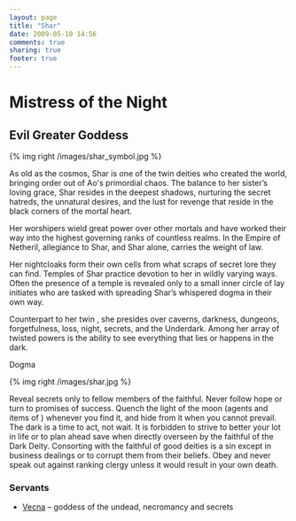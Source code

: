 ```yaml
---
layout: page
title: "Shar"
date: 2009-05-10 14:56
comments: true
sharing: true
footer: true
---
```

# Mistress of the Night
## Evil Greater Goddess

{% img right /images/shar_symbol.jpg %}

As old as the cosmos, Shar is one of the twin deities who created the world, bringing order out of Ao's primordial chaos. The balance to her sister’s loving grace, Shar resides in the deepest shadows, nurturing the secret hatreds, the unnatural desires, and the lust for revenge that reside in the black corners of the mortal heart.

Her worshipers wield great power over other mortals and have worked their way into the highest governing ranks of countless realms. In the Empire of Netheril, allegiance to Shar, and Shar alone, carries the weight of law.

Her nightcloaks form their own cells from what scraps of secret lore they can find. Temples of Shar practice devotion to her in wildly varying ways. Often the presence of a temple is revealed only to a small inner circle of lay initiates who are tasked with spreading Shar’s whispered dogma in their own way.

Counterpart to her twin , she presides over caverns, darkness, dungeons, forgetfulness, loss, night, secrets, and the Underdark. Among her array of twisted powers is the ability to see everything that lies or happens in the dark.

Dogma

{% img right /images/shar.jpg %}

Reveal secrets only to fellow members of the faithful. Never follow hope or turn to promises of success. Quench the light of the moon (agents and items of ) whenever you find it, and hide from it when you cannot prevail. The dark is a time to act, not wait. It is forbidden to strive to better your lot in life or to plan ahead save when directly overseen by the faithful of the Dark Deity. Consorting with the faithful of good deities is a sin except in business dealings or to corrupt them from their beliefs. Obey and never speak out against ranking clergy unless it would result in your own death.

### Servants

* [Vecna](/campaigns/toee/deities/Vecna.html) – goddess of the undead, necromancy and secrets